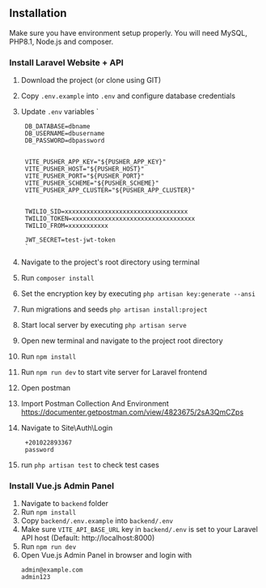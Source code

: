 
## Installation 
Make sure you have environment setup properly. You will need MySQL, PHP8.1, Node.js and composer.

### Install Laravel Website + API
1. Download the project (or clone using GIT)
2. Copy `.env.example` into `.env` and configure database credentials 
3. Update `.env` variables 
`

        DB_DATABASE=dbname
        DB_USERNAME=dbusername
        DB_PASSWORD=dbpassword


        VITE_PUSHER_APP_KEY="${PUSHER_APP_KEY}"
        VITE_PUSHER_HOST="${PUSHER_HOST}"
        VITE_PUSHER_PORT="${PUSHER_PORT}"
        VITE_PUSHER_SCHEME="${PUSHER_SCHEME}"
        VITE_PUSHER_APP_CLUSTER="${PUSHER_APP_CLUSTER}"


        TWILIO_SID=xxxxxxxxxxxxxxxxxxxxxxxxxxxxxxxxxx
        TWILIO_TOKEN=xxxxxxxxxxxxxxxxxxxxxxxxxxxxxxxxxx
        TWILIO_FROM=xxxxxxxxxxx

        JWT_SECRET=test-jwt-token
        `
4. Navigate to the project's root directory using terminal
5. Run `composer install`
6. Set the encryption key by executing `php artisan key:generate --ansi`
7. Run migrations and seeds `php artisan install:project`
8. Start local server by executing `php artisan serve`
9. Open new terminal and navigate to the project root directory
10. Run `npm install`
11. Run `npm run dev` to start vite server for Laravel frontend
12. Open postman
13. Import Postman Collection And Environment  https://documenter.getpostman.com/view/4823675/2sA3QmCZps
14. Navigate to Site\Auth\Login
    ```
     +201022893367
     password
    ```
15. run `php artisan test` to check test cases


### Install Vue.js Admin Panel
1. Navigate to `backend` folder
2. Run `npm install`
3. Copy `backend/.env.example` into `backend/.env`
4. Make sure `VITE_API_BASE_URL` key in `backend/.env` is set to your Laravel API host (Default: http://localhost:8000)
5. Run `npm run dev`
6. Open Vue.js Admin Panel in browser and login with
    ```
    admin@example.com
    admin123
    ```
